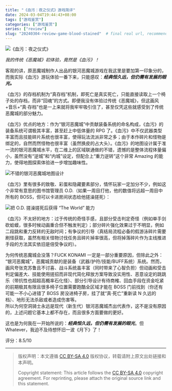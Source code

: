 ```yaml
---
title: "《血污：夜之仪式》游戏简评"
date: 2024-03-04T19:44:43+08:00
tags: ["游戏鉴赏"]
categories: ["游戏鉴赏"]
series: ["review"] 
slug: "20240304-review-game-blood-stained"  # final real url, recommend: start by date, follow lower case words with hyphen splitter. E.g., `20230316-text-title`
---
```


![《血污：夜之仪式》](/img/posts/20240304-bs1.png "《血污：夜之仪式》")

*我的传统《恶魔城》初体验，竟然是《血污》！*

客观的讲，原恶魔城制作人出品的银河恶魔城游戏在我这里是要加第一印象分的，而我实际《血污》游玩体验一番下来，只能感叹：***经典恒久远，但仍需有发展的眼光。***

《血污》的存档机制为“真存档”机制，即死亡是真实死亡，只能直接读取上一个椅子处的存档，而非“回魂”的方式。即便我没有体验过传统《恶魔城》，但这画风+音乐+“真·存档”也是一上来就将我牢牢吸引住了，甚至仅凭这些就感受到了传统恶魔城的部分魅力。

《血污》优点的地方：作为“银河恶魔城”中贡献装备系统的命名构成，《血污》的装备系统可谓极其丰富，甚至赶上中低体量的 RPG 了。《血污》中不仅武器类型丰富而且技能碎片系统也很丰富，使得玩法流派非常之多；由于本作碎片和怪物是绑定的，自然而然怪物也很丰富（虽然换皮的占大头）。《血污》的地图设计属于准一流的银河恶魔城水平，在二维上的区域联通做的不错，遗憾的是整体流程体量偏小，虽然没有“逆城”和“内城”设定，但配合上“重力逆转”这个非常 Amazing 的能力，使得地图探索体验进一步增加趣味性。

![不错的银河恶魔城地图设计](/img/posts/20240304-bs3.png "不错的银河恶魔城地图设计")

《血污》里有很多的致敬、彩蛋和隐藏要素部分，情怀玩家一定加分不少，例如这个非常有意思的图书馆管理员 O.D.（如果一周目打他，他的数值将远超一周目中所有的 BOSS，但可以卡进房间状态给他搓澡搓死）：

![把 O.D. 搓澡搓死后获得 “The World” 能力](/img/posts/20240304-bs2.png "把 O.D. 搓澡搓死后获得 “The World” 能力")

《血污》不太好的地方：过于传统的奇怪手感，且部分受击判定奇怪（例如单手剑砍蛤蟆，很多时候动画重合但不触发判定）；部分碎片强化效果过于不明显，例如二段跳和重力反转的无敌时间；有争议的引导（真结局流程必备的假游泳碎片需要刷怪获取，虽然有相关怪物讨伐任务且碎片掉率很高，但将掉落碎片作为主线推进手段的方法其实依旧是倍受争议的）。

为何传统恶魔城会没落？FUCK KONAMI 一定是一部分重要原因，但除此之外：\
“银河恶魔城”，恶魔城贡献的是装备（武器/护符/技能/BUFF系统）系统。然而，画风夸张克苏鲁且不讨喜、战斗系统虽丰富（同时带来了心智负担）但动画和受击判定偏差大、技能使用搓招而非现代简化释放方案导致没实用性、恶意设定的跳跳乐（带抗性也超超高概率石化怪）、部分引导设计有待商榷、回血手段在资金吃紧的前期极其有限且很多椅子位置需要跑酷全区域才能在 BOSS 门前找到（你还有可能一不小心进错了 BOSS 房没进椅子房，挂了就“真·死亡”重新读 N 久远的档）、地形无法杀敌或者造成伤害等。\
所以为何空洞骑士永远是现代（新生代）银河恶魔城杰出代表作，这不是没有原因的，上述问题它基本上都不存在，而且很多方面要做的更好。

这也是为何我在一开始所说的：***经典恒久远，但仍需有发展的眼光***。但 Whatever，我迫不及待想怀旧一波《月下》了！

评分：8.5/10

---

> 版权声明：本文遵循 [CC BY-SA 4.0](https://creativecommons.org/licenses/by-sa/4.0/deed.zh) 版权协议，转载请附上原文出处链接和本声明。
>
> Copyright statement: This article follows the [CC BY-SA 4.0](https://creativecommons.org/licenses/by-sa/4.0/deed.en) copyright agreement. For reprinting, please attach the original source link and this statement.
